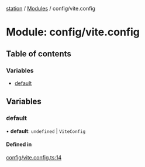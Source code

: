 [station](../README.md) / [Modules](../modules.md) / config/vite.config

# Module: config/vite.config

## Table of contents

### Variables

- [default](config_vite_config.md#default)

## Variables

### default

• **default**: `undefined` \| `ViteConfig`

#### Defined in

[config/vite.config.ts:14](https://github.com/kiotosi/station/blob/f3aa893/config/vite.config.ts#L14)
